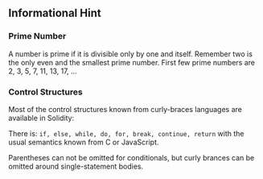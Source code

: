 ## Informational Hint

### Prime Number

A number is prime if it is divisible only by one and itself. Remember two is the only even and the smallest prime number. First few prime numbers are 2, 3, 5, 7, 11, 13, 17, ...

### Control Structures

Most of the control structures known from curly-braces languages are available in Solidity:

There is: `if, else, while, do, for, break, continue, return` with the usual semantics known from C or JavaScript.

Parentheses can not be omitted for conditionals, but curly brances can be omitted around single-statement bodies.
